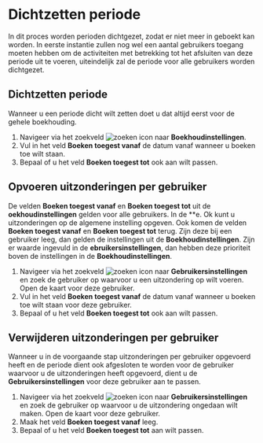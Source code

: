 # Dichtzetten periode

In dit proces worden perioden dichtgezet, zodat er niet meer in geboekt kan worden. In eerste instantie zullen nog wel een aantal gebruikers toegang moeten hebben om de activiteiten met betrekking tot het afsluiten van deze periode uit te voeren,  uiteindelijk zal de periode voor alle gebruikers worden dichtgezet.

## Dichtzetten periode

Wanneer u een periode dicht wilt zetten doet u dat altijd eerst voor de gehele boekhouding. 

1. Navigeer via het zoekveld ![zoeken icon](/assets/images/zoeken.png "zoeken icon") naar **Boekhoudinstellingen**.
2. Vul in het veld **Boeken toegest vanaf** de datum vanaf wanneer u boeken toe wilt staan. 
3. Bepaal of u het veld **Boeken toegest tot** ook aan wilt passen. 

## Opvoeren uitzonderingen per gebruiker

De velden **Boeken toegest vanaf** en **Boeken toegest tot** uit de **oekhoudinstellingen** gelden voor alle gebruikers. In de **e. Ok kunt u uitzonderingen op de algemene instelling opgeven. Ook komen  de velden **Boeken toegest vanaf** en **Boeken toegest tot** terug. Zijn deze bij een gebruiker leeg, dan gelden de instellingen uit de **Boekhoudinstellingen**. Zijn er waarde ingevuld in de **ebruikersinstellingen**, dan hebben deze prioriteit boven de instellingen in de **Boekhoudinstellingen**.

1. Navigeer via het zoekveld ![zoeken icon](/assets/images/zoeken.png "zoeken icon") naar **Gebruikersinstellingen** en zoek de gebruiker op waarvoor u een uitzondering op wilt voeren. Open de kaart voor deze gebruiker. 
2. Vul in het veld **Boeken toegest vanaf** de datum vanaf wanneer u boeken toe wilt staan voor deze gebruiker.
3. Bepaal of u het veld **Boeken toegest tot** ook aan wilt passen. 

## Verwijderen uitzonderingen per gebruiker

Wanneer u in de voorgaande stap uitzonderingen per gebruiker opgevoerd heeft en de periode dient ook afgesloten te worden voor de gebruiker waarvoor u de uitzonderingen heeft opgevoerd, dient u de **Gebruikersinstellingen** voor deze gebruiker aan te passen. 

1. Navigeer via het zoekveld ![zoeken icon](/assets/images/zoeken.png "zoeken icon") naar **Gebruikersinstellingen** en zoek de gebruiker op waarvoor u de uitzondering ongedaan wilt maken. Open de kaart voor deze gebruiker. 
2. Maak het veld **Boeken toegest vanaf** leeg. 
3. Bepaal of u het veld **Boeken toegest tot** aan wilt passen. 
<!--stackedit_data:
eyJoaXN0b3J5IjpbLTE0MjU4OTIyMTAsLTIwMDM5ODEwMTYsOD
gwNDEyNTksLTIwMDM5ODEwMTYsODgwNDEyNTksLTIwMDM5ODEw
MTYsLTk5MzAwMzExMV19
-->